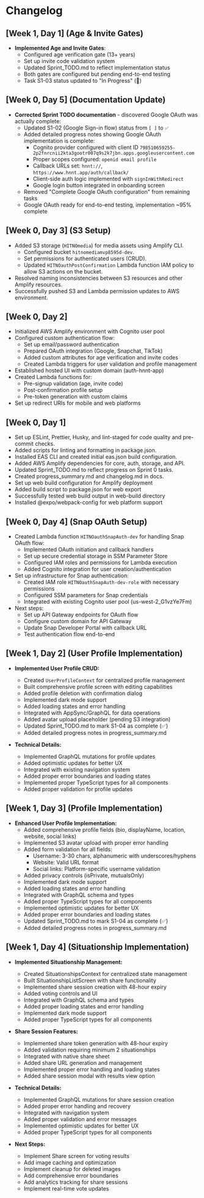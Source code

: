 # Changelog

## [Week 1, Day 1] (Age & Invite Gates)

- **Implemented Age and Invite Gates**:
  - Configured age verification gate (13+ years)
  - Set up invite code validation system
  - Updated Sprint_TODO.md to reflect implementation status
  - Both gates are configured but pending end-to-end testing
  - Task S1-03 status updated to "In Progress" (🔄)

## [Week 0, Day 5] (Documentation Update)

- **Corrected Sprint TODO documentation** - discovered Google OAuth was actually complete:
  - Updated S1-02 (Google Sign-in flow) status from `[ ]` to `✅` 
  - Added detailed progress notes showing Google OAuth implementation is complete:
    - Cognito provider configured with client ID `798510659255-2p2fnrcnii2kta3gootr007q9s2k7jbn.apps.googleusercontent.com`
    - Proper scopes configured: `openid email profile`
    - Callback URLs set: `hnnt://`, `https://www.hnnt.app/auth/callback/`
    - Client-side auth logic implemented with `signInWithRedirect`
    - Google login button integrated in onboarding screen
  - Removed "Complete Google OAuth configuration" from remaining tasks
  - Google OAuth ready for end-to-end testing, implementation ~95% complete

## [Week 0, Day 3] (S3 Setup)

- Added S3 storage (`HITNOmedia`) for media assets using Amplify CLI.
  - Configured bucket `hitnomediamvp8595d-dev`.
  - Set permissions for authenticated users (CRUD).
  - Updated `HITNOauthPostConfirmation` Lambda function IAM policy to allow S3 actions on the bucket.
- Resolved naming inconsistencies between S3 resources and other Amplify resources.
- Successfully pushed S3 and Lambda permission updates to AWS environment.

## [Week 0, Day 2]

- Initialized AWS Amplify environment with Cognito user pool
- Configured custom authentication flow:
  - Set up email/password authentication
  - Prepared OAuth integration (Google, Snapchat, TikTok)
  - Added custom attributes for age verification and invite codes
  - Created Lambda triggers for user validation and profile management
- Established hosted UI with custom domain (auth-hnnt-app)
- Created Lambda functions for:
  - Pre-signup validation (age, invite code)
  - Post-confirmation profile setup
  - Pre-token generation with custom claims
- Set up redirect URIs for mobile and web platforms

## [Week 0, Day 1]

- Set up ESLint, Prettier, Husky, and lint-staged for code quality and pre-commit checks.
- Added scripts for linting and formatting in package.json.
- Installed EAS CLI and created initial eas.json build configuration.
- Added AWS Amplify dependencies for core, auth, storage, and API.
- Updated Sprint_TODO.md to reflect progress on Sprint 0 tasks.
- Created progress_summary.md and changelog.md in docs.
- Set up web build configuration for Amplify deployment
- Added build script to package.json for web export
- Successfully tested web build output in web-build directory
- Installed @expo/webpack-config for web platform support

## [Week 0, Day 4] (Snap OAuth Setup)

- Created Lambda function `HITNOauthSnapAuth-dev` for handling Snap OAuth flow:
  - Implemented OAuth initiation and callback handlers
  - Set up secure credential storage in SSM Parameter Store
  - Configured IAM roles and permissions for Lambda execution
  - Added Cognito integration for user creation/authentication
- Set up infrastructure for Snap authentication:
  - Created IAM role `HITNOauthSnapAuth-dev-role` with necessary permissions
  - Configured SSM parameters for Snap credentials
  - Integrated with existing Cognito user pool (us-west-2_G1vzYe7Fm)
- Next steps:
  - Set up API Gateway endpoints for OAuth flow
  - Configure custom domain for API Gateway
  - Update Snap Developer Portal with callback URL
  - Test authentication flow end-to-end 

## [Week 1, Day 2] (User Profile Implementation)

- **Implemented User Profile CRUD:**
  - Created `UserProfileContext` for centralized profile management
  - Built comprehensive profile screen with editing capabilities
  - Added profile deletion with confirmation dialog
  - Implemented dark mode support
  - Added loading states and error handling
  - Integrated with AppSync/GraphQL for data operations
  - Added avatar upload placeholder (pending S3 integration)
  - Updated Sprint_TODO.md to mark S1-04 as complete (✅)
  - Added detailed progress notes in progress_summary.md

- **Technical Details:**
  - Implemented GraphQL mutations for profile updates
  - Added optimistic updates for better UX
  - Integrated with existing navigation system
  - Added proper error boundaries and loading states
  - Implemented proper TypeScript types for all components
  - Added proper validation for profile updates 

## [Week 1, Day 3] (Profile Implementation)

- **Enhanced User Profile Implementation:**
  - Added comprehensive profile fields (bio, displayName, location, website, social links)
  - Implemented S3 avatar upload with proper error handling
  - Added form validation for all fields:
    - Username: 3-30 chars, alphanumeric with underscores/hyphens
    - Website: Valid URL format
    - Social links: Platform-specific username validation
  - Added privacy controls (isPrivate, mutualsOnly)
  - Implemented dark mode support
  - Added loading states and error handling
  - Integrated with GraphQL schema and types
  - Added proper TypeScript types for all components
  - Implemented optimistic updates for better UX
  - Added proper error boundaries and loading states
  - Updated Sprint_TODO.md to mark S1-04 as complete (✅)
  - Added detailed progress notes in progress_summary.md 

## [Week 1, Day 4] (Situationship Implementation)

- **Implemented Situationship Management:**
  - Created SituationshipsContext for centralized state management
  - Built SituationshipListScreen with share functionality
  - Implemented share session creation with 48-hour expiry
  - Added voting controls and UI
  - Integrated with GraphQL schema and types
  - Added proper loading states and error handling
  - Implemented dark mode support
  - Added proper TypeScript types for all components

- **Share Session Features:**
  - Implemented share token generation with 48-hour expiry
  - Added validation requiring minimum 2 situationships
  - Integrated with native share sheet
  - Added share URL generation and management
  - Implemented proper error handling and loading states
  - Added share session modal with results view option

- **Technical Details:**
  - Implemented GraphQL mutations for share session creation
  - Added proper error handling and recovery
  - Integrated with navigation system
  - Added proper validation and error messages
  - Implemented optimistic updates for better UX
  - Added proper TypeScript types for all components

- **Next Steps:**
  - Implement Share screen for voting results
  - Add image caching and optimization
  - Implement cleanup for deleted images
  - Add comprehensive error boundaries
  - Add analytics tracking for share sessions
  - Implement real-time vote updates 